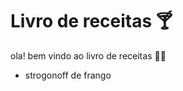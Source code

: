 # Livro de receitas :cocktail:

ola! bem vindo ao livro de receitas :man_cook:

- strogonoff de frango
